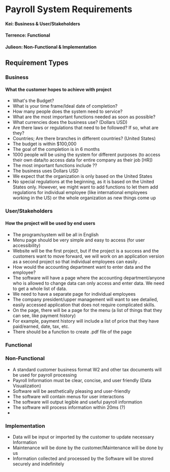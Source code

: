 # Payroll System Requirements
#### Kei: Business & User/Stakeholders
#### Terrence: Functional
#### Julieon: Non-Functional & Implementation

## Requirement Types

### Business
#### What the customer hopes to achieve with project
* What's the Budget?
* What is your time frame/Ideal date of completion?
* How many people does the system need to service?
* What are the most important functions needed as soon as possible?
* What currencies does the business use? (Dollars USD)
* Are there laws or regulations that need to be followed? If so, what are they?
* Countries; Are there branches in different countries? (United States)
* The budget is within $100,000
* The goal of the completion is in 6 months
* 1000 people will be using the system for different purposes (to access their own data/to access data for entire company as their job [HR])
* The most important functions include ??
* The business uses Dollars USD
* We expect that the organization is only based on the United States
* No special regulations at the beginning, as it is based on the United States only. However, we might want to add functions to let them add regulations for individual employee (like international employees working in the US) or the whole organization as new things come up

### User/Stakeholders
#### How the project will be used by end users
* The program/system will be all in English
* Menu page should be very simple and easy to access (for user accessibility)
* Website will be the first project, but if the project is a success and the customers want to move forward, we will work on an application version as a second project so that individual employees can easily .
* How would the accounting department want to enter data and the employee?
* The software will have a page where the accounting department/anyone who is allowed to change data can only access and enter data. We need to get a whole list of data.
* We need to have a separate page for individual employees
* The company president/upper management will want to see detailed, easily accessed application that does not require complicated skills.
* On the page, there will be a page for the menu (a list of things that they can see, like payment history)
* For example, payment history will include a list of price that they have paid/earned, date, tax, etc.
* There should be a function to create .pdf file of the page

### Functional

### Non-Functional
* A standard customer business format W2 and other tax documents will be used for payroll processing
* Payroll Information must be clear, concise, and user friendly (Data Visualization)
* Software will be aesthetically pleasing and user-friendly
* The software will contain menus for user interactions
* The software will output legible and useful payroll information
* The software will process information within 20ms (?)
*

### Implementation
* Data will be input or imported by the customer to update necessary Information
* Maintenance will be done by the customer/Maintenance will be done by us
* Information collected and processed by the Software will be stored securely and indefinitely
